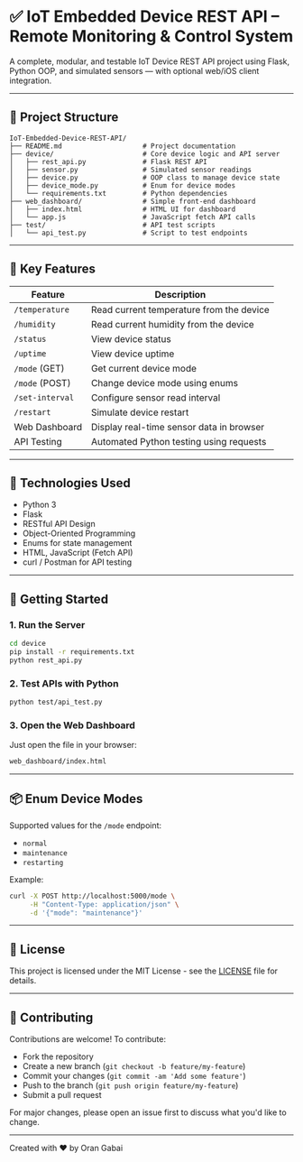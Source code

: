 # ✅ IoT Embedded Device REST API – Remote Monitoring & Control System

A complete, modular, and testable IoT Device REST API project using Flask, Python OOP, and simulated sensors — with optional web/iOS client integration.

---

## 📁 Project Structure

```
IoT-Embedded-Device-REST-API/
├── README.md                    # Project documentation
├── device/                      # Core device logic and API server
│   ├── rest_api.py              # Flask REST API
│   ├── sensor.py                # Simulated sensor readings
│   ├── device.py                # OOP class to manage device state
│   ├── device_mode.py           # Enum for device modes
│   └── requirements.txt         # Python dependencies
├── web_dashboard/               # Simple front-end dashboard
│   ├── index.html               # HTML UI for dashboard
│   └── app.js                   # JavaScript fetch API calls
├── test/                        # API test scripts
│   └── api_test.py              # Script to test endpoints
```

---

## 🔧 Key Features

| Feature         | Description                              |
| --------------- | ---------------------------------------- |
| `/temperature`  | Read current temperature from the device |
| `/humidity`     | Read current humidity from the device    |
| `/status`       | View device status                       |
| `/uptime`       | View device uptime                       |
| `/mode` (GET)   | Get current device mode                  |
| `/mode` (POST)  | Change device mode using enums           |
| `/set-interval` | Configure sensor read interval           |
| `/restart`      | Simulate device restart                  |
| Web Dashboard   | Display real-time sensor data in browser |
| API Testing     | Automated Python testing using requests  |

---

## 🧠 Technologies Used

- Python 3
- Flask
- RESTful API Design
- Object-Oriented Programming
- Enums for state management
- HTML, JavaScript (Fetch API)
- curl / Postman for API testing

---

## 🚀 Getting Started

### 1. Run the Server
```bash
cd device
pip install -r requirements.txt
python rest_api.py
```

### 2. Test APIs with Python
```bash
python test/api_test.py
```

### 3. Open the Web Dashboard
Just open the file in your browser:
```bash
web_dashboard/index.html
```

---

## 📦 Enum Device Modes

Supported values for the `/mode` endpoint:
- `normal`
- `maintenance`
- `restarting`

Example:
```bash
curl -X POST http://localhost:5000/mode \
     -H "Content-Type: application/json" \
     -d '{"mode": "maintenance"}'
```

---

## 📝 License
This project is licensed under the MIT License - see the [LICENSE](LICENSE) file for details.

---

## 🤝 Contributing
Contributions are welcome! To contribute:
- Fork the repository
- Create a new branch (`git checkout -b feature/my-feature`)
- Commit your changes (`git commit -am 'Add some feature'`)
- Push to the branch (`git push origin feature/my-feature`)
- Submit a pull request

For major changes, please open an issue first to discuss what you'd like to change.

---

Created with ❤️ by Oran Gabai